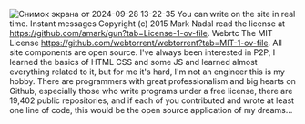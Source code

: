 ![Снимок экрана от 2024-09-28 13-22-35](https://github.com/user-attachments/assets/61287556-6352-4d9c-8ae2-f09408f02d55)
You can write on the site in real time.
Instant messages Copyright (c) 2015 Mark Nadal
read the license at https://github.com/amark/gun?tab=License-1-ov-file.
Webrtc The MIT License 
https://github.com/webtorrent/webtorrent?tab=MIT-1-ov-file.
All site components are open source.
I've always been interested in P2P, I learned the basics of HTML CSS and some JS and learned almost everything related to it, but for me it's hard, I'm not an engineer this is my hobby.
There are programmers with great professionalism and big hearts on Github, especially those who write programs under a free license, there are 19,402 public repositories, and if each of you contributed and wrote at least one line of code, this would be the open source application of my dreams...

